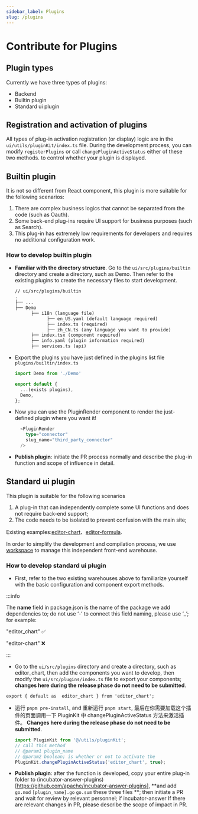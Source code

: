 ```yaml
---
sidebar_label: Plugins
slug: /plugins
---
```


# Contribute for Plugins

## Plugin types

Currently we have three types of plugins:

- Backend
- Builtin plugin
- Standard ui plugin

## Registration and activation of plugins

All types of plug-in activation registration (or display) logic are in the `ui/utils/pluginKit/index.ts` file. During the development process, you can modify `registerPlugins` or call `changePluginActiveStatus` either of these two methods. to control whether your plugin is displayed.

## Builtin plugin

It is not so different from React component, this plugin is more suitable for the following scenarios:

1. There are complex business logics that cannot be separated from the code (such as Oauth).
2. Some back-end plug-ins require UI support for business purposes (such as Search).
3. This plug-in has extremely low requirements for developers and requires no additional configuration work.

### How to develop builtin plugin

- **Familiar with the directory structure**. Go to the `ui/src/plugins/builtin` directory and create a directory, such as Demo. Then refer to the existing plugins to create the necessary files to start development.

  ```txt
  // ui/src/plugins/builtin
  .
  ├── ...
  ├── Demo
        ├── i18n (language file)
              ├── en_US.yaml (default language required)
              ├── index.ts (required)
              ├── zh_CN.ts (any language you want to provide)
        ├── index.tsx (component required)
        ├── info.yaml (plugin information required)
        ├── services.ts (api)
  ```

- Export the plugins you have just defined in the plugins list file `plugins/builtin/index.ts`

  ```ts
  import Demo from './Demo'

  export default {
    ...(exists plugins),
    Demo,
  };
  ```

- Now you can use the PluginRender component to render the just-defined plugin where you want it!

  ```ts
    <PluginRender
      type="connector"
      slug_name="third_party_connector"
    />
  ```

- **Publish plugin**: initiate the PR process normally and describe the plug-in function and scope of influence in detail.

## Standard ui plugin

This plugin is suitable for the following scenarios

1. A plug-in that can independently complete some UI functions and does not require back-end support;
2. The code needs to be isolated to prevent confusion with the main site;

Existing examples:[editor-chart](https://github.com/apache/incubator-answer-plugins/blob/main/editor-chart)、[editor-formula](https://github.com/apache/incubator-answer-plugins/tree/main/editor-formula).

In order to simplify the development and compilation process, we use [workspace](https://pnpm.io/next/workspaces) to manage this independent front-end warehouse.

### How to develop standard ui plugin

- First, refer to the two existing warehouses above to familiarize yourself with the basic configuration and component export methods.

:::info

The **name** field in package.json is the name of the package we add dependencies to; do not use ‘-’ to connect this field naming, please use ‘_’; for example:

"editor_chart" ✅

"editor-chart" ❌

:::
- Go to the `ui/src/plugins` directory and create a directory, such as editor_chart, then add the components you want to develop, then modify the `ui/src/plugins/index.ts` file to export your components; **changes here during the release phase do not need to be submitted**.

```
export { default as  editor_chart } from 'editor_chart';
```
- 运行 `pnpm pre-install`, and 重新运行 `pnpm start`, 最后在你需要加载这个插件的页面调用一下 PluginKit 中 changePluginActiveStatus 方法来激活插件。 **Changes here during the release phase do not need to be submitted**.

  ```ts
  import PluginKit from '@/utils/pluginKit';
  // call this method
  // @param1 plugin_name 
  // @param2 boolean; is whether or not to activate the
  PluginKit.changePluginActiveStatus('editor_chart', true);
  ```
  
- **Publish plugin**: after the function is developed, copy your entire plug-in folder to (incubator-answer-plugins) [https://github.com/apache/incubator-answer-plugins], **and add  `go.mod` `[plugin_name].go` `go.sum` these three files **; then initiate a PR and wait for review by relevant personnel; if incubator-answer If there are relevant changes in PR, please describe the scope of impact in PR.
